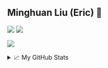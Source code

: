 ## Minghuan Liu (Eric) 👋

![](https://img.shields.io/badge/Major-CS-609926?style=flat&logo=ABB%20RobotStudio&logoColor=ffffff)
![](https://img.shields.io/badge/Use-Python-0076ab?style=flat&logo=Python&logoColor=ffffff)
<!--![](https://img.shields.io/badge/Learn-C++-blueviolet?style=flat&logo=Visual%20Studio%20Code&logoColor=ffffff)>-->
![](https://img.shields.io/badge/OS-Linux-orange?style=flat&logo=Linux&logoColor=ffffff)

<details>
<summary>📈 My GitHub Stats</summary>

<p align="center"> <img src="https://github-readme-stats.vercel.app/api?username=ericonaldo&show_icons=true&theme=gotham" alt="Ericonaldo" />

</details>
<!--
**Ericonaldo/Ericonaldo** is a ✨ _special_ ✨ repository because its `README.md` (this file) appears on your GitHub profile.

Here are some ideas to get you started:

- 🔭 I’m currently working on ...
- 🌱 I’m currently learning ...
- 👯 I’m looking to collaborate on ...
- 🤔 I’m looking for help with ...
- 💬 Ask me about ...
- 📫 How to reach me: ...
- 😄 Pronouns: ...
- ⚡ Fun fact: ...
-->


